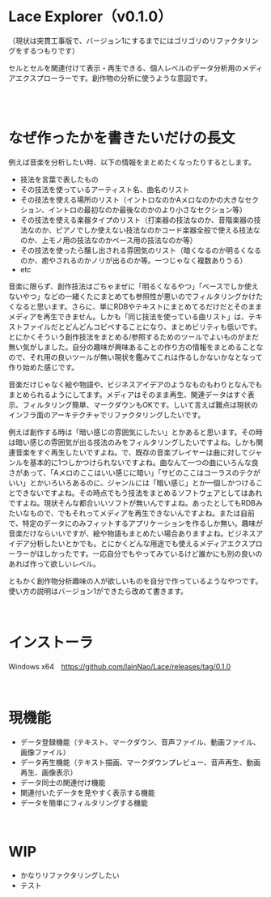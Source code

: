 # Lace Explorer（v0.1.0）
（現状は突貫工事版で、バージョン1にするまでにはゴリゴリのリファクタリングをするつもりです）

セルとセルを関連付けて表示・再生できる、個人レベルのデータ分析用のメディアエクスプローラーです。創作物の分析に使うような意図です。

<br><br>

# なぜ作ったかを書きたいだけの長文

例えば音楽を分析したい時、以下の情報をまとめたくなったりするとします。

- 技法を言葉で表したもの
- その技法を使っているアーティスト名、曲名のリスト
- その技法を使える場所のリスト（イントロなのかAメロなのかの大きなセクション、イントロの最初なのか最後なのかのより小さなセクション等）
- その技法を使える楽器タイプのリスト（打楽器の技法なのか、音階楽器の技法なのか、ピアノでしか使えない技法なのかコード楽器全般で使える技法なのか、上モノ用の技法なのかベース用の技法なのか等）
- その技法を使ったら醸し出される雰囲気のリスト（暗くなるのか明るくなるのか、癒やされるのかノリが出るのか等。一つじゃなく複数ありうる）
- etc

音楽に限らず、創作技法はごちゃまぜに「明るくなるやつ」「ベースでしか使えないやつ」などの一緒くたにまとめても参照性が悪いのでフィルタリングかけたくなると思います。さらに、単にRDBやテキストにまとめてるだけだとそのままメディアを再生できません。しかも「同じ技法を使っている曲リスト」は、テキストファイルだとどんどんコピペすることになり、まとめビリティも低いです。とにかくそういう創作技法をまとめる/参照するためのツールでよいものがまだ無い気がしました。自分の趣味が興味あることの作り方の情報をまとめることなので、それ用の良いツールが無い現状を鑑みてこれは作るしかないかなとなって作り始めた感じです。

音楽だけじゃなく絵や物語や、ビジネスアイデアのようなものもわりとなんでもまとめられるようにしてます。メディアはそのまま再生、関連データはすぐ表示、フィルタリング簡単、マークダウンもOKです。しいて言えば難点は現状のインフラ面のアーキテクチャでリファクタリングしたいです。

例えば創作する時は「暗い感じの雰囲気にしたい」とかあると思います。その時は暗い感じの雰囲気が出る技法のみをフィルタリングしたいですよね。しかも関連音楽をすぐ再生したいですよね。で、既存の音楽プレイヤーは曲に対してジャンルを基本的に1つしかつけられないですよね。曲なんて一つの曲にいろんな良さがあって、「Aメロのここはいい感じに暗い」「サビのここはコーラスのテクがいい」とかいろいろあるのに、ジャンルには「暗い感じ」とか一個しかつけることできないですよね。その時点でもう技法をまとめるソフトウェアとしてはあれですよね。現状そんな都合いいソフトが無いんですよね。あったとしてもRDBみたいなもので、でもそれってメディアを再生できないんですよね。または自前で、特定のデータにのみフィットするアプリケーションを作るしか無い。趣味が音楽だけならいいですが、絵や物語もまとめたい場合ありますよね。ビジネスアイデア分析したいとかでも。とにかくどんな用途でも使えるメディアエクスプローラーがほしかったです。一応自分でもやってみているけど誰かにも別の良いのあれば作って欲しいレベル。

ともかく創作物分析趣味の人が欲しいものを自分で作っているようなやつです。使い方の説明はバージョン1ができたら改めて書きます。

<br>

# インストーラ
Windows x64　https://github.com/lainNao/Lace/releases/tag/0.1.0

<br>

# 現機能
- データ登録機能（テキスト、マークダウン、音声ファイル、動画ファイル、画像ファイル）
- データ再生機能（テキスト描画、マークダウンプレビュー、音声再生、動画再生、画像表示）
- データ同士の関連付け機能
- 関連付いたデータを見やすく表示する機能
- データを簡単にフィルタリングする機能

<br>

# WIP
- かなりリファクタリングしたい
- テスト
